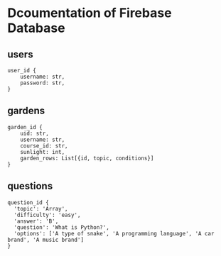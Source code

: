 # Dcoumentation of Firebase Database

## users 
```
user_id {
    username: str,
    password: str,
}
```

## gardens
```
garden_id {
    uid: str,
    username: str,
    course_id: str,
    sunlight: int,
    garden_rows: List[{id, topic, conditions}]
}
```

## questions 
```
question_id {
  'topic': 'Array',
  'difficulty': 'easy',
  'answer': 'B',
  'question': 'What is Python?', 
  'options': ['A type of snake', 'A programming language', 'A car brand', 'A music brand']
}
```